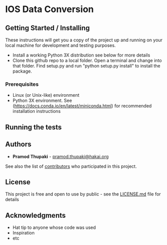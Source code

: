 # IOS Data Conversion

<One Paragraph of project description goes here>

## Getting Started / Installing

These instructions will get you a copy of the project up and running on your local machine for development and testing purposes. 

* Install a working Python 3X distribution see below for more details
* Clone this github repo to a local folder. Open a terminal and change into that folder. Find setup.py and run "python setup.py install" to install the package.

### Prerequisites

* Linux (or Unix-like) environment
* Python 3X environment. See (https://docs.conda.io/en/latest/miniconda.html) for recommended installation instructions

## Running the tests

<Explain how to run the automated tests for this system>

## Authors

* **Pramod Thupaki** - pramod.thupaki@hakai.org

See also the list of [contributors](https://github.com/your/project/contributors) who participated in this project.

## License

This project is free and open to use by public - see the [LICENSE.md](LICENSE.md) file for details

## Acknowledgments

* Hat tip to anyone whose code was used
* Inspiration
* etc

